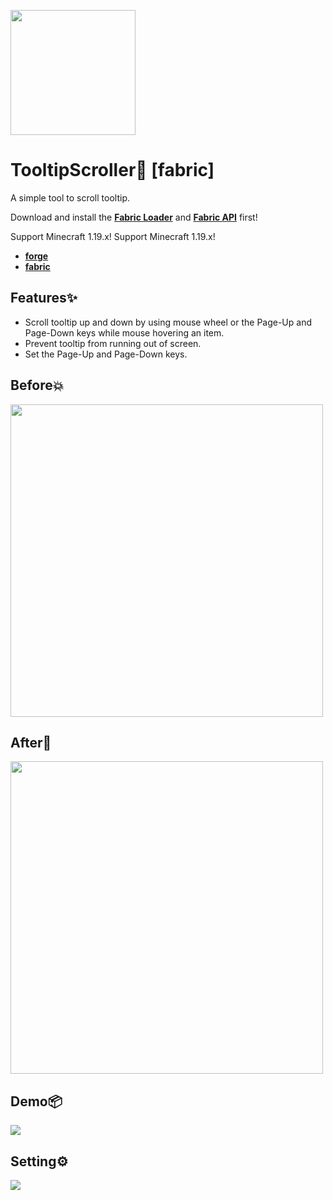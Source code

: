 <img src="https://cdn.jsdelivr.net/gh/harmonly/TooltipScroller-fabric@main/assets/logo.png" height="200px" width="200px"></img>

# TooltipScroller📑 [fabric]

A simple tool to scroll tooltip.

Download and install the [**Fabric Loader**](https://fabricmc.net/use/installer/) and [**Fabric API**](https://www.curseforge.com/minecraft/mc-mods/fabric-api) first!

Support Minecraft 1.19.x!
Support Minecraft 1.19.x!

- [**forge**](https://github.com/harmonly/TooltipScroller-forge)
- [**fabric**](https://github.com/harmonly/TooltipScroller-fabric)

## Features✨

- Scroll tooltip up and down by using mouse wheel or the Page-Up and Page-Down keys while mouse hovering an item.
- Prevent tooltip from running out of screen.
- Set the Page-Up and Page-Down keys.

## Before💥

<img src="https://cdn.jsdelivr.net/gh/harmonly/TooltipScroller-fabric@main/assets/before.png" height="500px"></img>

## After🎉

<img src="https://cdn.jsdelivr.net/gh/harmonly/TooltipScroller-fabric@main/assets/after.png" height="500px"></img>

## Demo📦

<img src="https://cdn.jsdelivr.net/gh/harmonly/TooltipScroller-fabric@main/assets/demo.gif"></img>

## Setting⚙

<img src="https://cdn.jsdelivr.net/gh/harmonly/TooltipScroller-fabric@main/assets/setting.png"></img>
